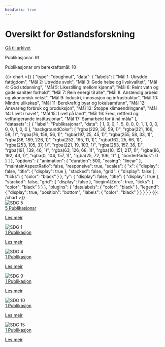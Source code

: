 ```yaml
---
headless: true
---
```

<h1>Oversikt for Østlandsforskning</h1>
<a id="archive-url" href="{{< params subfolder >}}no/archive/?&collection=PX7ZS5TB">Gå til arkivet</a>
<div id="stats-descriptives">
<p>Publikasjonar: <span class="stats-n">91</span></p>
<p>Publikasjonar om berekraftsmål: <span class="stats-n">10</span></p>
</div>
<div class="stats-graphs">
<div>{{< chart >}}
{
    "type": "doughnut",
    "data": {
        "labels": [
            "Mål 1: Utrydde fattigdom",
            "Mål 2: Utrydde svolt",
            "Mål 3: Gode helse og livskvalitet",
            "Mål 4: God utdanning",
            "Mål 5: Likestilling mellom kjønna",
            "Mål 6: Reint vatn og gode sanitær forhold",
            "Mål 7: Rein energi til alle",
            "Mål 8: Anstendig arbeid og økonomisk vekst",
            "Mål 9: Industri, innovasjon og infrastruktur",
            "Mål 10: Mindre ulikskap",
            "Mål 11: Berekraftig byar og lokalsamfunn",
            "Mål 12: Ansvarleg forbruk og produksjon",
            "Mål 13: Stoppe klimaendringane",
            "Mål 14: Livet i havet",
            "Mål 15: Livet på land",
            "Mål 16: Fred, rettferd og velfungerande institusjonar",
            "Mål 17: Samarbeid for å nå måla"
        ],
        "datasets": [
            {
                "label": "Publikasjonar",
                "data": [
                    1,
                    0,
                    0,
                    1,
                    5,
                    0,
                    0,
                    0,
                    1,
                    1,
                    0,
                    0,
                    0,
                    0,
                    1,
                    0,
                    0
                ],
                "backgroundColor": [
                    "rgba(229, 36, 59, 1)",
                    "rgba(221, 166, 58, 1)",
                    "rgba(76, 159, 56, 1)",
                    "rgba(197, 25, 45, 1)",
                    "rgba(255, 58, 33, 1)",
                    "rgba(38, 189, 226, 1)",
                    "rgba(252, 195, 11, 1)",
                    "rgba(162, 25, 66, 1)",
                    "rgba(253, 105, 37, 1)",
                    "rgba(221, 19, 103, 1)",
                    "rgba(253, 157, 36, 1)",
                    "rgba(191, 139, 46, 1)",
                    "rgba(63, 126, 68, 1)",
                    "rgba(10, 151, 217, 1)",
                    "rgba(86, 192, 43, 1)",
                    "rgba(0, 104, 157, 1)",
                    "rgba(25, 72, 106, 1)"
                ],
                "borderRadius": 0
            }
        ]
    },
    "options": {
        "animation": {
            "duration": 500,
            "easing": "linear"
        },
        "maintainAspectRatio": false,
        "responsive": true,
        "scales": {
            "x": {
                "display": false,
                "title": {
                    "display": true
                },
                "stacked": false,
                "grid": {
                    "display": false
                },
                "ticks": {
                    "color": "black"
                }
            },
            "y": {
                "display": false,
                "title": {
                    "display": true
                },
                "stacked": false,
                "grid": {
                    "display": false
                },
                "beginAtZero": true,
                "ticks": {
                    "color": "black"
                }
            }
        },
        "plugins": {
            "datalabels": {
                "color": "black"
            },
            "legend": {
                "display": true,
                "position": "bottom",
                "labels": {
                    "color": "black"
                }
            }
        }
    }
}
{{< /chart >}}</div>
</div>
<div id="sdg-overview">
  <div class="sdg-container"><div id="sdg5" class="sdg">
<img src="{{< params subfolder >}}images/sdg/sdg05_no.png" class="image" alt="SDG 5">
<div class="sdg-overlay">
<a href="{{< params subfolder >}}no/archive/?sdg=5&collection=PX7ZS5TB#archive" class="sdg-publication-count"><span>5</span> Publikasjonar</a>
<p><a href="https://www.fn.no/om-fn/fns-baerekraftsmaal/likestilling-mellom-kjoennene?lang=nno-NO" class="sdg-read-more">Les meir</a></p>
</div>
</div><div id="sdg1" class="sdg">
<img src="{{< params subfolder >}}images/sdg/sdg01_no.png" class="image" alt="SDG 1">
<div class="sdg-overlay">
<a href="{{< params subfolder >}}no/archive/?sdg=1&collection=PX7ZS5TB#archive" class="sdg-publication-count"><span>1</span> Publikasjon</a>
<p><a href="https://www.fn.no/om-fn/fns-baerekraftsmaal/utrydde-fattigdom?lang=nno-NO" class="sdg-read-more">Les meir</a></p>
</div>
</div><div id="sdg4" class="sdg">
<img src="{{< params subfolder >}}images/sdg/sdg04_no.png" class="image" alt="SDG 4">
<div class="sdg-overlay">
<a href="{{< params subfolder >}}no/archive/?sdg=4&collection=PX7ZS5TB#archive" class="sdg-publication-count"><span>1</span> Publikasjon</a>
<p><a href="https://www.fn.no/om-fn/fns-baerekraftsmaal/god-utdanning?lang=nno-NO" class="sdg-read-more">Les meir</a></p>
</div>
</div><div id="sdg9" class="sdg">
<img src="{{< params subfolder >}}images/sdg/sdg09_no.png" class="image" alt="SDG 9">
<div class="sdg-overlay">
<a href="{{< params subfolder >}}no/archive/?sdg=9&collection=PX7ZS5TB#archive" class="sdg-publication-count"><span>1</span> Publikasjon</a>
<p><a href="https://www.fn.no/om-fn/fns-baerekraftsmaal/industri-innovasjon-og-infrastruktur?lang=nno-NO" class="sdg-read-more">Les meir</a></p>
</div>
</div><div id="sdg10" class="sdg">
<img src="{{< params subfolder >}}images/sdg/sdg10_no.png" class="image" alt="SDG 10">
<div class="sdg-overlay">
<a href="{{< params subfolder >}}no/archive/?sdg=10&collection=PX7ZS5TB#archive" class="sdg-publication-count"><span>1</span> Publikasjon</a>
<p><a href="https://www.fn.no/om-fn/fns-baerekraftsmaal/mindre-ulikhet?lang=nno-NO" class="sdg-read-more">Les meir</a></p>
</div>
</div><div id="sdg15" class="sdg">
<img src="{{< params subfolder >}}images/sdg/sdg15_no.png" class="image" alt="SDG 15">
<div class="sdg-overlay">
<a href="{{< params subfolder >}}no/archive/?sdg=15&collection=PX7ZS5TB#archive" class="sdg-publication-count"><span>1</span> Publikasjon</a>
<p><a href="https://www.fn.no/om-fn/fns-baerekraftsmaal/livet-paa-land?lang=nno-NO" class="sdg-read-more">Les meir</a></p>
</div>
</div></div>
</div>
